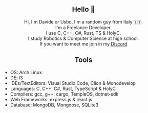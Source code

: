 <div align="center">
  
  ## **Hello** 👋
  
  
   Hi, I'm Davide or Usbo, I'm a random guy from Italy 🇮🇹.\
   I'm a Freelance Developer.\
   I use C, C++, C#, Rust, TS & HolyC.\
   I study Robotics & Computer Science at high school.\
   If you want to meet me join in my [Discord](https://discord.gg/yKFZArAyY9)
  
  </div>
  
  <div align="center">
  
  ## **Tools**
  
  </div>
  
  - OS: Arch Linux 
  - DE: i3 
  - IDEs/TextEditors: Visual Studio Code, Clion & Monodevelop
  - Languages: C, C++, C#, Rust, TypeScript & HolyC
  - Compilers: gcc, g++, cargo, TempleOS, dotnet-sdk
  - Web Frameworks: express.js & react.js
  - Database: MongoDB, Mongoose, SQLite3

</div>
